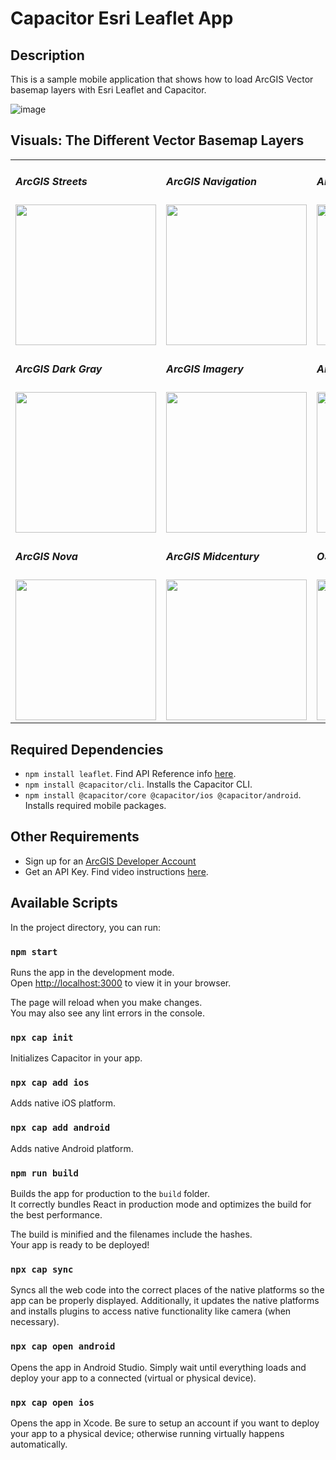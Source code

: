 # Capacitor Esri Leaflet App

## Description

This is a sample mobile application that shows how to load ArcGIS Vector basemap layers with Esri Leaflet and Capacitor.

![image](https://user-images.githubusercontent.com/112517097/210816243-379bac90-4251-4820-8a16-bfeb40332afa.png)

## Visuals: The Different Vector Basemap Layers

<table>
  <tr>
    <td>
      <h5>ArcGIS Streets</h5>
      <img src="https://user-images.githubusercontent.com/112517097/210821479-97a11044-eb24-46e7-9b78-593fd0e10634.png" width="225px"/>
    </td>
    <td>
      <h5>ArcGIS Navigation</h5>
      <img src="https://user-images.githubusercontent.com/112517097/210819571-1a1ffe5a-9170-456f-9b4d-f77cdd6b2795.png" width="225px"/>
    </td>
    <td>
      <h5>ArcGIS Topographic</h5>
      <img src="https://user-images.githubusercontent.com/112517097/210889918-b752ce19-15bc-42b6-8da1-ed2a03f0add2.png" width="225px"/>
    </td>
    <td>
      <h5>ArcGIS Light Gray</h5>
      <img src="https://user-images.githubusercontent.com/112517097/210890425-77a64833-5362-4bca-aaa5-fa544dc5c5e0.png" width="225px"/>
    </td>
  </tr>
  <tr>
    <td>
      <h5>ArcGIS Dark Gray</h5>
      <img src="https://user-images.githubusercontent.com/112517097/210891244-9a43e2d5-dc41-4bcc-90bf-116f318f50d1.png" width="225px"/>
    </td>
    <td>
      <h5>ArcGIS Imagery</h5>
      <img src="https://user-images.githubusercontent.com/112517097/210891998-a4195ff6-d2ca-46ba-aabf-114430a782ca.png" width="225px"/>
    </td>
    <td>
      <h5>ArcGIS Charted Territory</h5>
      <img src="https://user-images.githubusercontent.com/112517097/210892384-fea0c4a8-2aa7-4c56-887e-6af2f5cac411.png" width="225px"/>
    </td>
    <td>
      <h5>ArcGIS Colored Pencil</h5>
      <img src="https://user-images.githubusercontent.com/112517097/210892718-6bfe9e8f-296a-4185-a603-46662b58f84e.png" width="225px"/>
    </td>
  </tr>
  <tr>
    <td>
      <h5>ArcGIS Nova</h5>
      <img src="https://user-images.githubusercontent.com/112517097/210893015-2281808c-56ae-40ea-a0d0-1cdbbaa4856c.png" width="225px"/>
    </td>
    <td>
      <h5>ArcGIS Midcentury</h5>
      <img src="https://user-images.githubusercontent.com/112517097/211033169-72118039-15eb-4007-906c-1151e0ca2ecf.png" width="225px"/>
    </td>
    <td>
      <h5>OSM Standard</h5>
      <img src="https://user-images.githubusercontent.com/112517097/211035908-b45a40ef-d3b1-4ee0-9776-733568ca68e4.png" width="225px"/>
    </td>
    <td>
      <h5>OSM Streets</h5>
      <img src="https://user-images.githubusercontent.com/112517097/211037794-4cd85e8a-6cb8-437d-9d75-0b08918b61b8.png" width="225px"/>
    </td>
  </tr>
</table>

## Required Dependencies <a name="dep"></a>

- `npm install leaflet`. Find API Reference info [here](https://www.npmjs.com/package/leaflet).
- `npm install @capacitor/cli`. Installs the Capacitor CLI.
- `npm install @capacitor/core @capacitor/ios @capacitor/android`. Installs required mobile packages.


## Other Requirements <a name="req"></a>

- Sign up for an [ArcGIS Developer Account](https://developers.arcgis.com/sign-up/)
- Get an API Key. Find video instructions [here](https://www.youtube.com/watch?v=StVncn6DLzc).

## Available Scripts

In the project directory, you can run:

### `npm start`

Runs the app in the development mode.\
Open [http://localhost:3000](http://localhost:3000) to view it in your browser.

The page will reload when you make changes.\
You may also see any lint errors in the console.

### `npx cap init`

Initializes Capacitor in your app.

### `npx cap add ios`

Adds native iOS platform.

### `npx cap add android`

Adds native Android platform.

### `npm run build`

Builds the app for production to the `build` folder.\
It correctly bundles React in production mode and optimizes the build for the best performance.

The build is minified and the filenames include the hashes.\
Your app is ready to be deployed!

### `npx cap sync`

Syncs all the web code into the correct places of the native platforms so the app can be properly displayed. Additionally, it updates the native platforms and installs plugins to access native functionality like camera (when necessary).

### `npx cap open android`

Opens the app in Android Studio. Simply wait until everything loads and deploy your app to a connected (virtual or physical device).

### `npx cap open ios`

Opens the app in Xcode. Be sure to setup an account if you want to deploy your app to a physical device; otherwise running virtually happens automatically.
